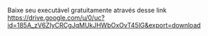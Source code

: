 Baixe seu executável gratuitamente através desse link 
https://drive.google.com/u/0/uc?id=185A_zV6ZIyCRCgJqMUkJHWbOxOvT45lG&export=download

